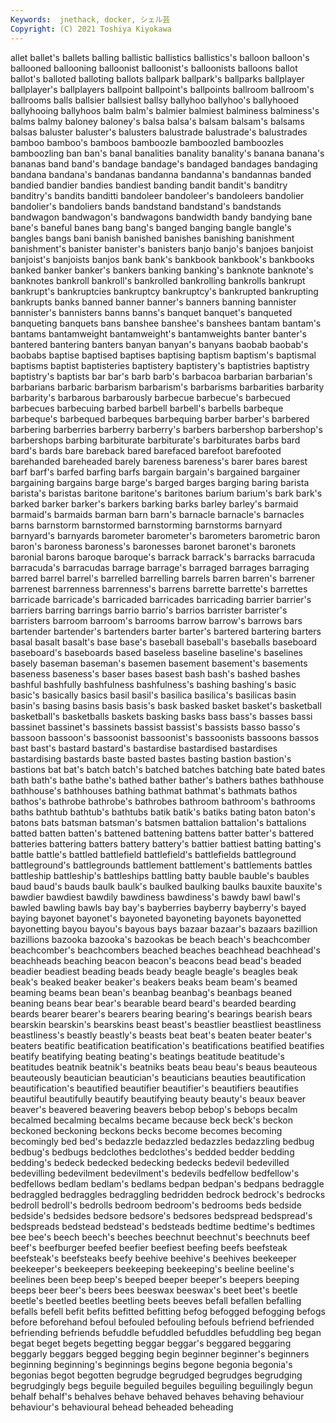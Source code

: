 ```yaml
---
Keywords:  jnethack, docker, シェル芸
Copyright: (C) 2021 Toshiya Kiyokawa
---
```

allet ballet's ballets balling ballistic ballistics ballistics's balloon balloon's ballooned
ballooning balloonist balloonist's balloonists balloons ballot ballot's balloted balloting ballots
ballpark ballpark's ballparks ballplayer ballplayer's ballplayers ballpoint ballpoint's ballpoints ballroom
ballroom's ballrooms balls ballsier ballsiest ballsy ballyhoo ballyhoo's ballyhooed ballyhooing
ballyhoos balm balm's balmier balmiest balminess balminess's balms balmy baloney
baloney's balsa balsa's balsam balsam's balsams balsas baluster baluster's balusters
balustrade balustrade's balustrades bamboo bamboo's bamboos bamboozle bamboozled bamboozles bamboozling
ban ban's banal banalities banality banality's banana banana's bananas band
band's bandage bandage's bandaged bandages bandaging bandana bandana's bandanas bandanna
bandanna's bandannas banded bandied bandier bandies bandiest banding bandit bandit's
banditry banditry's bandits banditti bandoleer bandoleer's bandoleers bandolier bandolier's bandoliers
bands bandstand bandstand's bandstands bandwagon bandwagon's bandwagons bandwidth bandy bandying
bane bane's baneful banes bang bang's banged banging bangle bangle's
bangles bangs bani banish banished banishes banishing banishment banishment's banister
banister's banisters banjo banjo's banjoes banjoist banjoist's banjoists banjos bank
bank's bankbook bankbook's bankbooks banked banker banker's bankers banking banking's
banknote banknote's banknotes bankroll bankroll's bankrolled bankrolling bankrolls bankrupt bankrupt's
bankruptcies bankruptcy bankruptcy's bankrupted bankrupting bankrupts banks banned banner banner's
banners banning bannister bannister's bannisters banns banns's banquet banquet's banqueted
banqueting banquets bans banshee banshee's banshees bantam bantam's bantams bantamweight
bantamweight's bantamweights banter banter's bantered bantering banters banyan banyan's banyans
baobab baobab's baobabs baptise baptised baptises baptising baptism baptism's baptismal
baptisms baptist baptisteries baptistery baptistery's baptistries baptistry baptistry's baptists bar
bar's barb barb's barbacoa barbarian barbarian's barbarians barbaric barbarism barbarism's
barbarisms barbarities barbarity barbarity's barbarous barbarously barbecue barbecue's barbecued barbecues
barbecuing barbed barbell barbell's barbells barbeque barbeque's barbequed barbeques barbequing
barber barber's barbered barbering barberries barberry barberry's barbers barbershop barbershop's
barbershops barbing barbiturate barbiturate's barbiturates barbs bard bard's bards bare
bareback bared barefaced barefoot barefooted barehanded bareheaded barely bareness bareness's
barer bares barest barf barf's barfed barfing barfs bargain bargain's
bargained bargainer bargaining bargains barge barge's barged barges barging baring
barista barista's baristas baritone baritone's baritones barium barium's bark bark's
barked barker barker's barkers barking barks barley barley's barmaid barmaid's
barmaids barman barn barn's barnacle barnacle's barnacles barns barnstorm barnstormed
barnstorming barnstorms barnyard barnyard's barnyards barometer barometer's barometers barometric baron
baron's baroness baroness's baronesses baronet baronet's baronets baronial barons baroque
baroque's barrack barrack's barracks barracuda barracuda's barracudas barrage barrage's barraged
barrages barraging barred barrel barrel's barrelled barrelling barrels barren barren's
barrener barrenest barrenness barrenness's barrens barrette barrette's barrettes barricade barricade's
barricaded barricades barricading barrier barrier's barriers barring barrings barrio barrio's
barrios barrister barrister's barristers barroom barroom's barrooms barrow barrow's barrows
bars bartender bartender's bartenders barter barter's bartered bartering barters basal
basalt basalt's base base's baseball baseball's baseballs baseboard baseboard's baseboards
based baseless baseline baseline's baselines basely baseman baseman's basemen basement
basement's basements baseness baseness's baser bases basest bash bash's bashed
bashes bashful bashfully bashfulness bashfulness's bashing bashing's basic basic's basically
basics basil basil's basilica basilica's basilicas basin basin's basing basins
basis basis's bask basked basket basket's basketball basketball's basketballs baskets
basking basks bass bass's basses bassi bassinet bassinet's bassinets bassist
bassist's bassists basso basso's bassoon bassoon's bassoonist bassoonist's bassoonists bassoons
bassos bast bast's bastard bastard's bastardise bastardised bastardises bastardising bastards
baste basted bastes basting bastion bastion's bastions bat bat's batch
batch's batched batches batching bate bated bates bath bath's bathe
bathe's bathed bather bather's bathers bathes bathhouse bathhouse's bathhouses bathing
bathmat bathmat's bathmats bathos bathos's bathrobe bathrobe's bathrobes bathroom bathroom's
bathrooms baths bathtub bathtub's bathtubs batik batik's batiks bating baton
baton's batons bats batsman batsman's batsmen battalion battalion's battalions batted
batten batten's battened battening battens batter batter's battered batteries battering
batters battery battery's battier battiest batting batting's battle battle's battled
battlefield battlefield's battlefields battleground battleground's battlegrounds battlement battlement's battlements battles
battleship battleship's battleships battling batty bauble bauble's baubles baud baud's
bauds baulk baulk's baulked baulking baulks bauxite bauxite's bawdier bawdiest
bawdily bawdiness bawdiness's bawdy bawl bawl's bawled bawling bawls bay
bay's bayberries bayberry bayberry's bayed baying bayonet bayonet's bayoneted bayoneting
bayonets bayonetted bayonetting bayou bayou's bayous bays bazaar bazaar's bazaars
bazillion bazillions bazooka bazooka's bazookas be beach beach's beachcomber beachcomber's
beachcombers beached beaches beachhead beachhead's beachheads beaching beacon beacon's beacons
bead bead's beaded beadier beadiest beading beads beady beagle beagle's
beagles beak beak's beaked beaker beaker's beakers beaks beam beam's
beamed beaming beams bean bean's beanbag beanbag's beanbags beaned beaning
beans bear bear's bearable beard beard's bearded bearding beards bearer
bearer's bearers bearing bearing's bearings bearish bears bearskin bearskin's bearskins
beast beast's beastlier beastliest beastliness beastliness's beastly beastly's beasts beat
beat's beaten beater beater's beaters beatific beatification beatification's beatifications beatified
beatifies beatify beatifying beating beating's beatings beatitude beatitude's beatitudes beatnik
beatnik's beatniks beats beau beau's beaus beauteous beauteously beautician beautician's
beauticians beauties beautification beautification's beautified beautifier beautifier's beautifiers beautifies beautiful
beautifully beautify beautifying beauty beauty's beaux beaver beaver's beavered beavering
beavers bebop bebop's bebops becalm becalmed becalming becalms became because
beck beck's beckon beckoned beckoning beckons becks become becomes becoming
becomingly bed bed's bedazzle bedazzled bedazzles bedazzling bedbug bedbug's bedbugs
bedclothes bedclothes's bedded bedder bedding bedding's bedeck bedecked bedecking bedecks
bedevil bedevilled bedevilling bedevilment bedevilment's bedevils bedfellow bedfellow's bedfellows bedlam
bedlam's bedlams bedpan bedpan's bedpans bedraggle bedraggled bedraggles bedraggling bedridden
bedrock bedrock's bedrocks bedroll bedroll's bedrolls bedroom bedroom's bedrooms beds
bedside bedside's bedsides bedsore bedsore's bedsores bedspread bedspread's bedspreads bedstead
bedstead's bedsteads bedtime bedtime's bedtimes bee bee's beech beech's beeches
beechnut beechnut's beechnuts beef beef's beefburger beefed beefier beefiest beefing
beefs beefsteak beefsteak's beefsteaks beefy beehive beehive's beehives beekeeper beekeeper's
beekeepers beekeeping beekeeping's beeline beeline's beelines been beep beep's beeped
beeper beeper's beepers beeping beeps beer beer's beers bees beeswax
beeswax's beet beet's beetle beetle's beetled beetles beetling beets beeves
befall befallen befalling befalls befell befit befits befitted befitting befog
befogged befogging befogs before beforehand befoul befouled befouling befouls befriend
befriended befriending befriends befuddle befuddled befuddles befuddling beg began begat
beget begets begetting beggar beggar's beggared beggaring beggarly beggars begged
begging begin beginner beginner's beginners beginning beginning's beginnings begins begone
begonia begonia's begonias begot begotten begrudge begrudged begrudges begrudging begrudgingly
begs beguile beguiled beguiles beguiling beguilingly begun behalf behalf's behalves
behave behaved behaves behaving behaviour behaviour's behavioural behead beheaded beheading

